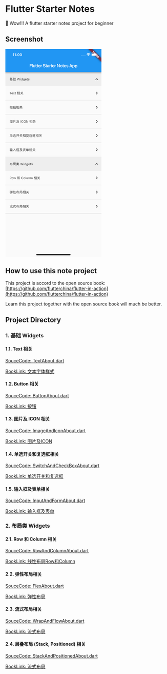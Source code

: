 # Flutter Starter Notes

🤹‍ ️Wow!!! A flutter starter notes project for beginner

## Screenshot

<img src="./noteimgs/screen_shot_1.png" width = "300"  align="center"/>

## How to use this note project

This project is accord to the open source book: [https://github.com/flutterchina/flutter-in-action](https://github.com/flutterchina/flutter-in-action)

Learn this project together with the open source book will much be better.

## Project Directory

### 1. 基础 Widgets

#### 1.1. Text 相关

[SouceCode: TextAbout.dart](./lib/ui/TextAbout.dart)

[BookLink: 文本字体样式](https://book.flutterchina.club/chapter3/text.html)

#### 1.2. Button 相关

[SouceCode: ButtonAbout.dart](./lib/ui/ButtonAbout.dart)

[BookLink: 按钮](https://book.flutterchina.club/chapter3/buttons.html)

#### 1.3. 图片及 ICON 相关

[SouceCode: ImageAndIconAbout.dart](./lib/ui/ImageAndIconAbout.dart)

[BookLink: 图片及ICON](https://book.flutterchina.club/chapter3/img_and_icon.html)

#### 1.4. 单选开关和复选框相关

[SouceCode: SwitchAndCheckBoxAbout.dart](./lib/ui/SwitchAndCheckBoxAbout.dart)

[BookLink: 单选开关和复选框](https://book.flutterchina.club/chapter3/radio_and_checkbox.html)

#### 1.5. 输入框及表单相关

[SouceCode: InputAndFormAbout.dart](./lib/ui/InputAndFormAbout.dart)

[BookLink: 输入框及表单](https://book.flutterchina.club/chapter3/input_and_form.html)

### 2. 布局类 Widgets

#### 2.1. Row 和 Column 相关

[SouceCode: RowAndColumnAbout.dart](./lib/ui/RowAndColumnAbout.dart)

[BookLink: 线性布局Row和Column](https://book.flutterchina.club/chapter4/row_and_column.html)

#### 2.2. 弹性布局相关

[SouceCode: FlexAbout.dart](./lib/ui/FlexAbout.dart)

[BookLink: 弹性布局](https://book.flutterchina.club/chapter4/flex.html)

#### 2.3. 流式布局相关

[SouceCode: WrapAndFlowAbout.dart](./lib/ui/WrapAndFlowAbout.dart)

[BookLink: 流式布局](https://book.flutterchina.club/chapter4/wrap_and_flow.html)

#### 2.4. 层叠布局 (Stack, Positioned) 相关

[SouceCode: StackAndPositionedAbout.dart](./lib/ui/StackAndPositionedAbout.dart)

[BookLink: 流式布局](https://book.flutterchina.club/chapter4/stack.html)